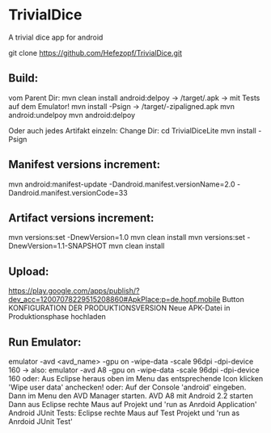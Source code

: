 TrivialDice
===========

A trivial dice app for android

git clone https://github.com/Hefezopf/TrivialDice.git

Build:
------
vom Parent Dir:
mvn clean install android:delpoy -> /target/<trivialdice-xxx>.apk  -> mit Tests auf dem Emulator!
mvn install -Psign -> /target/<trivialdice-xxx>-zipaligned.apk
mvn android:undelpoy
mvn android:delpoy

Oder auch jedes Artifakt einzeln:
Change Dir:
cd TrivialDiceLite
mvn install -Psign

Manifest versions increment:
----------------------------
mvn android:manifest-update -Dandroid.manifest.versionName=2.0 -Dandroid.manifest.versionCode=33

Artifact versions increment:
-----------------------------
mvn versions:set -DnewVersion=1.0 
mvn clean install
mvn versions:set -DnewVersion=1.1-SNAPSHOT 
mvn clean install

Upload:
-------
https://play.google.com/apps/publish/?dev_acc=12007078229515208860#ApkPlace:p=de.hopf.mobile
Button KONFIGURATION DER PRODUKTIONSVERSION Neue APK-Datei in Produktionsphase hochladen
 
Run Emulator:
-------------
emulator -avd <avd_name> -gpu on -wipe-data -scale 96dpi -dpi-device 160
 -> also: emulator -avd A8 -gpu on -wipe-data -scale 96dpi -dpi-device 160
oder:
Aus Eclipse heraus oben im Menu das entsprechende Icon klicken
'Wipe user data' anchecken!
oder:
Auf der Console 'android' eingeben.
Dann im Menu den AVD Manager starten.
AVD A8 mit Android 2.2 starten
Dann aus Eclipse rechte Maus auf Projekt und 'run as Anrdoid Application'
Android JUnit Tests:
Eclipse rechte Maus auf Test Projekt und 'run as Anrdoid JUnit Test'


 
